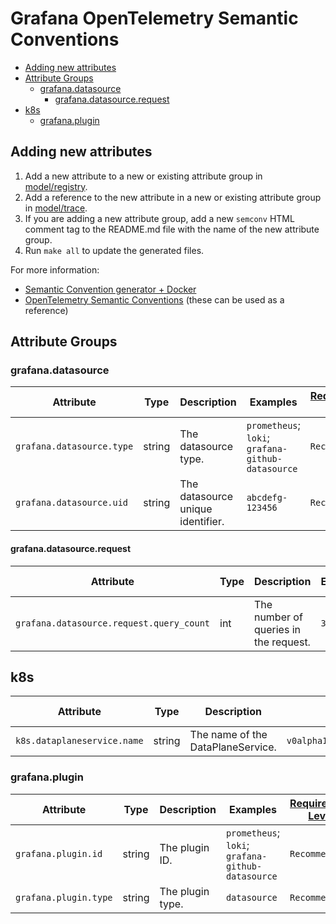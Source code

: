# Grafana OpenTelemetry Semantic Conventions

<!-- toc -->

- [Adding new attributes](#adding-new-attributes)
- [Attribute Groups](#attribute-groups)
  - [grafana.datasource](#grafanadatasource)
    - [grafana.datasource.request](#grafanadatasourcerequest)
- [k8s](#k8s)
  - [grafana.plugin](#grafanaplugin)

<!-- tocstop -->

## Adding new attributes

1. Add a new attribute to a new or existing attribute group in [model/registry](./model/registry).
1. Add a reference to the new attribute in a new or existing attribute group in [model/trace](./model/trace).
1. If you are adding a new attribute group, add a new `semconv` HTML comment tag to the README.md file with the name of the new attribute group.
1. Run `make all` to update the generated files.

For more information:
- [Semantic Convention generator + Docker](https://github.com/open-telemetry/build-tools/blob/main/semantic-conventions/README.md)
- [OpenTelemetry Semantic Conventions](https://github.com/open-telemetry/semantic-conventions/tree/main/model) (these can be used as a reference)

## Attribute Groups

### grafana.datasource

<!-- semconv trace.grafana.datasource -->
| Attribute  | Type | Description  | Examples  | [Requirement Level](https://opentelemetry.io/docs/specs/semconv/general/attribute-requirement-level/) | Stability |
|---|---|---|---|---|---|
| `grafana.datasource.type` | string | The datasource type. | `prometheus`; `loki`; `grafana-github-datasource` | `Recommended` | ![Stable](https://img.shields.io/badge/-stable-lightgreen) |
| `grafana.datasource.uid` | string | The datasource unique identifier. | `abcdefg-123456` | `Recommended` | ![Stable](https://img.shields.io/badge/-stable-lightgreen) |
<!-- endsemconv -->

#### grafana.datasource.request

<!-- semconv trace.grafana.datasource.request -->
| Attribute  | Type | Description  | Examples  | [Requirement Level](https://opentelemetry.io/docs/specs/semconv/general/attribute-requirement-level/) | Stability |
|---|---|---|---|---|---|
| `grafana.datasource.request.query_count` | int | The number of queries in the request. | `3` | `Recommended` | ![Stable](https://img.shields.io/badge/-stable-lightgreen) |
<!-- endsemconv -->

## k8s

<!-- semconv trace.k8s -->
| Attribute  | Type | Description  | Examples  | [Requirement Level](https://opentelemetry.io/docs/specs/semconv/general/attribute-requirement-level/) | Stability |
|---|---|---|---|---|---|
| `k8s.dataplaneservice.name` | string | The name of the DataPlaneService. | `v0alpha1.prometheus.grafana.app` | `Recommended` | ![Stable](https://img.shields.io/badge/-stable-lightgreen) |
<!-- endsemconv -->

### grafana.plugin

<!-- semconv trace.grafana.plugin -->
| Attribute  | Type | Description  | Examples  | [Requirement Level](https://opentelemetry.io/docs/specs/semconv/general/attribute-requirement-level/) | Stability |
|---|---|---|---|---|---|
| `grafana.plugin.id` | string | The plugin ID. | `prometheus`; `loki`; `grafana-github-datasource` | `Recommended` | ![Stable](https://img.shields.io/badge/-stable-lightgreen) |
| `grafana.plugin.type` | string | The plugin type. | `datasource` | `Recommended` | ![Stable](https://img.shields.io/badge/-stable-lightgreen) |
<!-- endsemconv -->

